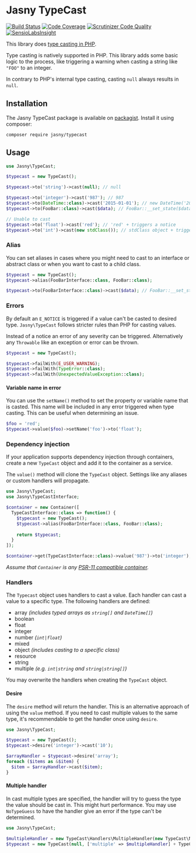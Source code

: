 Jasny TypeCast
===

[![Build Status](https://travis-ci.org/jasny/typecast.svg?branch=master)](https://travis-ci.org/jasny/typecast)
[![Code Coverage](https://scrutinizer-ci.com/g/jasny/typecast/badges/coverage.png?b=master)](https://scrutinizer-ci.com/g/jasny/typecast/?branch=master)
[![Scrutinizer Code Quality](https://scrutinizer-ci.com/g/jasny/typecast/badges/quality-score.png?b=master)](https://scrutinizer-ci.com/g/jasny/typecast/?branch=master)
[![SensioLabsInsight](https://insight.sensiolabs.com/projects/d50691f2-4bcb-4cf7-995a-098a2ce478ac/mini.png)](https://insight.sensiolabs.com/projects/d50691f2-4bcb-4cf7-995a-098a2ce478ac)

This library does [type casting in PHP](http://php.net/manual/en/language.types.type-juggling.php#language.types.typecasting).

Type casting is natively supported in PHP. This library adds some basic logic to the process, like triggering a warning
when casting a string like `"FOO"` to an integer.

In contrary to PHP's internal type casting, casting `null` always results in `null`.

Installation
---

The Jasny TypeCast package is available on [packagist](https://packagist.org/packages/jasny/meta). Install it using
composer:

    composer require jasny/typecast


Usage
---

```php
use Jasny\TypeCast;

$typecast = new TypeCast();

$typecast->to('string')->cast(null); // null

$typecast->to('integer')->cast('987'); // 987
$typecast->to(DateTime::class)->cast('2015-01-01'); // new DateTime('2015-01-01)
$typecast->to(FooBar::class)->cast($data); // FooBar::__set_state($data)

// Unable to cast
$typecast->to('float')->cast('red'); // 'red' + triggers a notice
$typecast->to('int')->cast(new stdClass()); // stdClass object + triggers a notice
```

### Alias

You can set aliases in cases where you might need to cast to an interface or abstract class or when you want to
cast to a child class.

```php
$typecast = new TypeCast();
$typecast->alias(FooBarInterface::class, FooBar::class);

$typecast->to(FooBarInterface::class)->cast($data); // FooBar::__set_state($data)
```

### Errors

By default an `E_NOTICE` is triggered if a value can't be casted to desired type. `Jasny\TypeCast` follows stricter
rules than PHP for casting values.

Instead of a notice an error of any severity can be triggered. Alternatively any `Throwable` like an exception or
error can be thrown. 

```php
$typecast = new TypeCast();

$typecast->failWith(E_USER_WARNING);
$typecast->failWith(TypeError::class);
$typecast->failWith(UnexpectedValueException::class);
```

#### Variable name in error

You can use the `setName()` method to set the property or variable name that is casted. This name will be included in
any error triggered when type casting. This can be useful when determining an issue.

```php
$foo = 'red';
$typecast->value($foo)->setName('foo')->to('float');
```

### Dependency injection

If your application supports dependency injection through containers, create a new `TypeCast` object and add it to the
container as a service.

The `value()` method will clone the `TypeCast` object. Settings like any aliases or custom handlers will propagate.

```php
use Jasny\TypeCast;
use Jasny\TypeCastInterface;

$container = new Container([
  TypeCastInterface::class => function() {
    $typecast = new TypeCast();
    $typecast->alias(FooBarInterface::class, FooBar::class);
    
    return $typecast;
  }
]);

$container->get(TypeCastInterface::class)->value('987')->to('integer');
```

_Assume that `Container` is any [PSR-11 compatible container](https://www.php-fig.org/psr/psr-11/)._

### Handlers

The `Typecast` object uses handlers to cast a value. Each handler can cast a value to a specific type. The following
handlers are defined:

* array _(includes typed arrays as `string[]` and `DateTime[]`)_
* boolean
* float
* integer
* number _(`int|float`)_
* mixed
* object _(includes casting to a specific class)_
* resource
* string
* multiple _(e.g. `int|string` and `string|string[]`)_

You may overwrite the handlers when creating the `TypeCast` object. 
 
#### Desire

The `desire` method will return the handler. This is an alternative approach of using the `value` method. If you need to
cast multiple values to the same type, it's recommendable to get the handler once using `desire`.

```php
use Jasny\TypeCast;

$typecast = new TypeCast();
$typecast->desire('integer')->cast('10');

$arrayHandler = $typecast->desire('array'); 
foreach ($items as &$item) {
  $item = $arrayHandler->cast($item);
}
```
 
#### Multiple handler
In cast multiple types are specified, the handler will try to guess the type the value should be cast in. This might
hurt performance. You may use `NoTypeGuess` to have the handler give an error if the type can't be determined.

```php
use Jasny\TypeCast;

$multipleHandler = new TypeCast\Handlers\MultipleHandler(new TypeCast\NoTypeGuess()); 
$typecast = new TypeCast(null, ['multiple' => $multipleHandler] + TypeCast::getDefaultHandlers());
```
